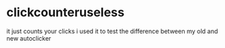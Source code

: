 # clickcounteruseless
it just counts your clicks i used it to test the difference between my old and new autoclicker
